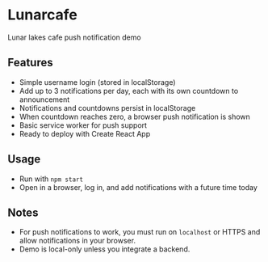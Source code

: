 # Lunarcafe

Lunar lakes cafe push notification demo

## Features

- Simple username login (stored in localStorage)
- Add up to 3 notifications per day, each with its own countdown to announcement
- Notifications and countdowns persist in localStorage
- When countdown reaches zero, a browser push notification is shown
- Basic service worker for push support
- Ready to deploy with Create React App

## Usage

- Run with `npm start`
- Open in a browser, log in, and add notifications with a future time today

## Notes

- For push notifications to work, you must run on `localhost` or HTTPS and allow notifications in your browser.
- Demo is local-only unless you integrate a backend.
